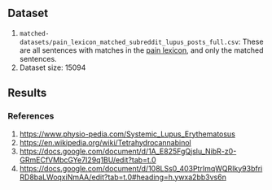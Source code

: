 ## Dataset
1. ```matched-datasets/pain_lexicon_matched_subreddit_lupus_posts_full.csv```: These are all sentences with matches in the <a href="https://docs.google.com/spreadsheets/d/1GoV-g_38ntJ4X6q3TmCIoWazb2JPSu-QptFDRiP5sYo/edit" target="_blank">pain lexicon</a>, and only the matched sentences.
2. Dataset size: 15094


## Results

### References
1. https://www.physio-pedia.com/Systemic_Lupus_Erythematosus
2. https://en.wikipedia.org/wiki/Tetrahydrocannabinol
3. https://docs.google.com/document/d/1A_E825FgQjslu_NibR-z0-GRmECfVMbcGYe7I29q1BU/edit?tab=t.0
4. https://docs.google.com/document/d/108LSs0_403PtrImqWQRIky93bfriRD8baLWoqxiNmAA/edit?tab=t.0#heading=h.ywxa2bb3vs6n
